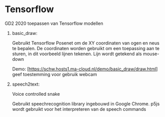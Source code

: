# Tensorflow

GD2 2020 toepassen van Tensorflow modellen

1. basic_draw:  

   Gebruikt Tensorflow Posenet om de XY coordinaten van ogen en neus te bepalen. De coordinaten worden gebruikt om een toepassing aan te sturen, in dit voorbeeld lijnen tekenen.  Lijn wordt getekend als mouse-down

   Demo: [https://schw.hosts1.ma-cloud.nl/demo/basic_draw/draw.html] geef toestemming voor gebruik webcam


2. speech2text:

   Voice controlled snake

   Gebruikt speechrecognition library ingebouwd in Google Chrome. p5js wordt gebruikt voor het interpreteren van de speech commands



